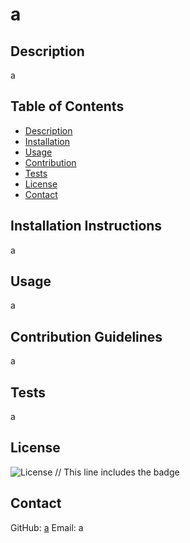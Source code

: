 # a

## Description
a

## Table of Contents
- [Description](#description)
- [Installation](#installation)
- [Usage](#usage)
- [Contribution](#contribution)
- [Tests](#tests)
- [License](#license)
- [Contact](#contact)

## Installation Instructions
a

## Usage
a

## Contribution Guidelines
a

## Tests
a

## License
![License](https://img.shields.io/badge/license-Apache%202.0-blue.svg)  // This line includes the badge

## Contact
GitHub: [a](https://github.com/a)
Email: a
